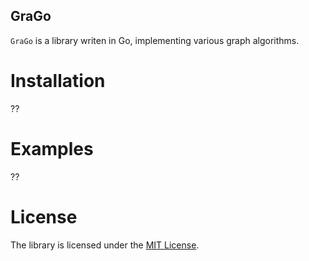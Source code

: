 GraGo
---

`GraGo` is a library writen in Go, implementing various graph algorithms.

Installation
===

??

Examples
===

??

License
===

The library is licensed under the [MIT License](LICENSE).